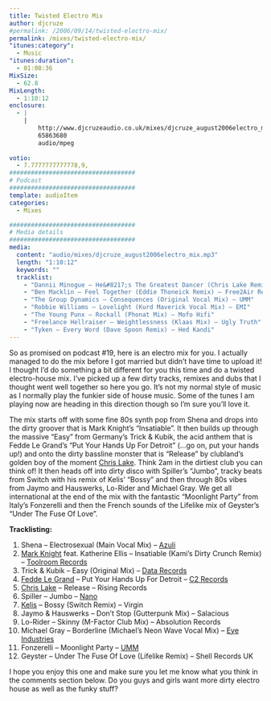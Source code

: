 ```yaml
---
title: Twisted Electro Mix
author: djcruze
#permalink: /2006/09/14/twisted-electro-mix/
permalink: /mixes/twisted-electro-mix/
"itunes:category":
  - Music
"itunes:duration":
  - 01:08:36
MixSize:
  - 62.8
MixLength:
  - 1:10:12
enclosure:
  - |
    |
        http://www.djcruzeaudio.co.uk/mixes/djcruze_august2006electro_mix.mp3
        65863680
        audio/mpeg
        
votio:
  - 7.7777777777778,9,
###################################
# Podcast
###################################
template: audioItem
categories:
  - Mixes

###################################
# Media details
###################################
media:
  content: "audio/mixes/djcruze_august2006electro_mix.mp3"
  length: "1:10:12"
  keywords: ""
  tracklist:
    - "Dannii Minogue – He&#8217;s The Greatest Dancer (Chris Lake Remix) – AATW"
    - "Ben Macklin – Feel Together (Eddie Thoneick Remix) – Free2Air Recordings"
    - "The Group Dynamics – Consequences (Original Vocal Mix) – UMM"
    - "Robbie Williams – Lovelight (Kurd Maverick Vocal Mix) – EMI"
    - "The Young Punx – Rockall (Phonat Mix) – Mofo Hifi"
    - "Freelance Hellraiser – Weightlessness (Klaas Mix) – Ugly Truth"
    - "Tyken – Every Word (Dave Spoon Remix) – Hed Kandi"
---
```


So as promised on podcast #19, here is an electro mix for you. I actually managed to do the mix before I got married but didn&#8217;t have time to upload it! I thought I&#8217;d do something a bit different for you this time and do a twisted electro-house mix. I&#8217;ve picked up a few dirty tracks, remixes and dubs that I thought went well together so here you go. It&#8217;s not my normal style of music as I normally play the funkier side of house music. Some of the tunes I am playing now are heading in this direction though so I&#8217;m sure you&#8217;ll love it.

The mix starts off with some fine 80s synth pop from Shena and drops into the dirty groover that is Mark Knight&#8217;s &#8220;Insatiable&#8221;. It then builds up through the massive &#8220;Easy&#8221; from Germany&#8217;s Trick &#038; Kubik, the acid anthem that is Fedde Le Grand&#8217;s &#8220;Put Your Hands Up For Detroit&#8221; (&#8230;go on, put your hands up!) and onto the dirty bassline monster that is &#8220;Release&#8221; by clubland&#8217;s golden boy of the moment [Chris Lake][1]. Think 2am in the dirtiest club you can think of! It then heads off into dirty disco with Spiller&#8217;s &#8220;Jumbo&#8221;, tracky beats from Switch with his remix of Kelis&#8217; &#8220;Bossy&#8221; and then through 80s vibes from Jaymo and Hauswerks, Lo-Rider and Michael Gray. We get all international at the end of the mix with the fantastic &#8220;Moonlight Party&#8221; from Italy&#8217;s Fonzerelli and then the French sounds of the Lifelike mix of Geyster&#8217;s &#8220;Under The Fuse Of Love&#8221;.

**Tracklisting:**

  1. Shena – Electrosexual (Main Vocal Mix) – [Azuli][2]
  2. [Mark Knight][3] feat. Katherine Ellis – Insatiable (Kami&#8217;s Dirty Crunch Remix) – [Toolroom Records][4]
  3. Trick &#038; Kubik – Easy (Original Mix) – [Data Records][5]
  4. [Fedde Le Grand][6] – Put Your Hands Up For Detroit – [C2 Records][7]
  5. [Chris Lake][1] – Release – Rising Records
  6. Spiller – Jumbo – [Nano][8]
  7. [Kelis][9] – Bossy (Switch Remix) – Virgin
  8. Jaymo &#038; Hauswerks – Don&#8217;t Stop (Gutterpunk Mix) – Salacious
  9. Lo-Rider – Skinny (M-Factor Club Mix) – Absolution Records
 10. Michael Gray – Borderline (Michael&#8217;s Neon Wave Vocal Mix) – [Eye Industries][10]
 11. Fonzerelli – Moonlight Party – [UMM][11]
 12. Geyster – Under The Fuse Of Love (Lifelike Remix) – Shell Records UK

I hope you enjoy this one and make sure you let me know what you think in the comments section below. Do you guys and girls want more dirty electro house as well as the funky stuff?

 [1]: http://www.chris-lake.com/
 [2]: http://www.azuli.com/
 [3]: http://www.djmarkknight.com/
 [4]: http://www.toolroomrecords.com/
 [5]: http://www.ministryofsound.com/
 [6]: http://www.feddelegrand.com/
 [7]: http://www.myspace.com/cr2records
 [8]: http://www.myspace.com/nanorec
 [9]: http://www.kelis.co.uk/
 [10]: http://www.eyeindustries.com/
 [11]: http://www.ummrecords.com/